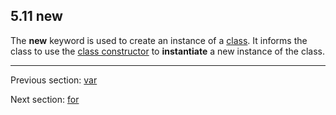 ## 5.11 new

The **new** keyword is used to create an instance of a [class](2.3-Class_Instance.md).  It informs the class to use the [class constructor](2.3.1-Class_Constructor.md) to **instantiate** a new instance of the class.

---

Previous section: [var](5.10-var.md)

Next section: [for](5.12-for.md)